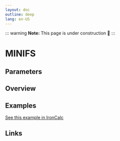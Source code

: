 ```yaml
---
layout: doc
outline: deep
lang: en-US
---
```


::: warning
**Note:** This page is under construction 🚧
:::

# MINIFS

## Parameters

## Overview

## Examples

[See this example in IronCalc](https://app.ironcalc.com/?filename=minifs)

## Links